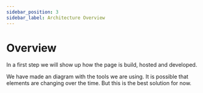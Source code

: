 ```yaml
---
sidebar_position: 3
sidebar_label: Architecture Overview
---
```


# Overview

In a first step we will show up how the page is build, hosted and developed.

We have made an diagram with the tools we are using. It is possible that elements are changing over the time.
But this is the best solution for now.

